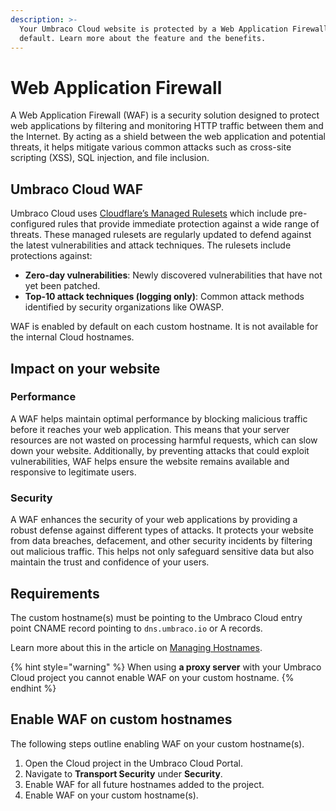 ```yaml
---
description: >-
  Your Umbraco Cloud website is protected by a Web Application Firewall (WAF) by
  default. Learn more about the feature and the benefits.
---
```


# Web Application Firewall

A Web Application Firewall (WAF) is a security solution designed to protect web applications by filtering and monitoring HTTP traffic between them and the Internet. By acting as a shield between the web application and potential threats, it helps mitigate various common attacks such as cross-site scripting (XSS), SQL injection, and file inclusion.

## Umbraco Cloud WAF

Umbraco Cloud uses [Cloudflare’s Managed Rulesets](https://developers.cloudflare.com/waf/managed-rules/) which include pre-configured rules that provide immediate protection against a wide range of threats. These managed rulesets are regularly updated to defend against the latest vulnerabilities and attack techniques. The rulesets include protections against:

* **Zero-day vulnerabilities**: Newly discovered vulnerabilities that have not yet been patched.
* **Top-10 attack techniques (logging only)**: Common attack methods identified by security organizations like OWASP.

WAF is enabled by default on each custom hostname. It is not available for the internal Cloud hostnames.

## Impact on your website

### **Performance**

A WAF helps maintain optimal performance by blocking malicious traffic before it reaches your web application. This means that your server resources are not wasted on processing harmful requests, which can slow down your website. Additionally, by preventing attacks that could exploit vulnerabilities, WAF helps ensure the website remains available and responsive to legitimate users.

### **Security**

A WAF enhances the security of your web applications by providing a robust defense against different types of attacks. It protects your website from data breaches, defacement, and other security incidents by filtering out malicious traffic. This helps not only safeguard sensitive data but also maintain the trust and confidence of your users.

## Requirements

The custom hostname(s) must be pointing to the Umbraco Cloud entry point CNAME record pointing to `dns.umbraco.io` or A records.

Learn more about this in the article on [Managing Hostnames](../going-live/manage-hostnames/).

{% hint style="warning" %}
When using **a proxy server** with your Umbraco Cloud project you cannot enable WAF on your custom hostname.
{% endhint %}

## Enable WAF on custom hostnames

The following steps outline enabling WAF on your custom hostname(s).

1. Open the Cloud project in the Umbraco Cloud Portal.
2. Navigate to **Transport Security** under **Security**.
3. Enable WAF for all future hostnames added to the project.
4. Enable WAF on your custom hostname(s).
